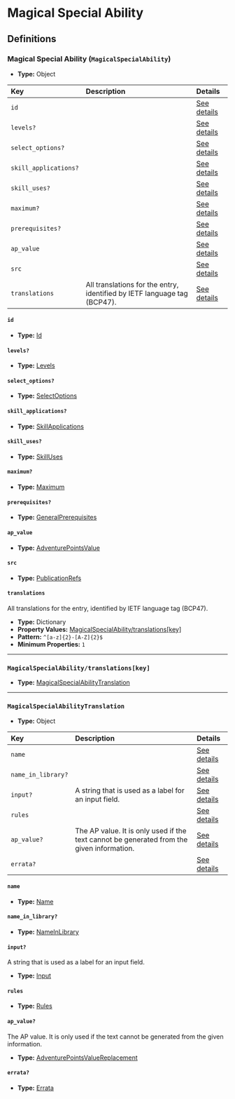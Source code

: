 # Magical Special Ability

## Definitions

### <a name="MagicalSpecialAbility"></a> Magical Special Ability (`MagicalSpecialAbility`)

- **Type:** Object

Key | Description | Details
:-- | :-- | :--
`id` |  | <a href="#MagicalSpecialAbility/id">See details</a>
`levels?` |  | <a href="#MagicalSpecialAbility/levels">See details</a>
`select_options?` |  | <a href="#MagicalSpecialAbility/select_options">See details</a>
`skill_applications?` |  | <a href="#MagicalSpecialAbility/skill_applications">See details</a>
`skill_uses?` |  | <a href="#MagicalSpecialAbility/skill_uses">See details</a>
`maximum?` |  | <a href="#MagicalSpecialAbility/maximum">See details</a>
`prerequisites?` |  | <a href="#MagicalSpecialAbility/prerequisites">See details</a>
`ap_value` |  | <a href="#MagicalSpecialAbility/ap_value">See details</a>
`src` |  | <a href="#MagicalSpecialAbility/src">See details</a>
`translations` | All translations for the entry, identified by IETF language tag (BCP47). | <a href="#MagicalSpecialAbility/translations">See details</a>

#### <a name="MagicalSpecialAbility/id"></a> `id`

- **Type:** <a href="../_Activatable.md#Id">Id</a>

#### <a name="MagicalSpecialAbility/levels"></a> `levels?`

- **Type:** <a href="../_Activatable.md#Levels">Levels</a>

#### <a name="MagicalSpecialAbility/select_options"></a> `select_options?`

- **Type:** <a href="../_Activatable.md#SelectOptions">SelectOptions</a>

#### <a name="MagicalSpecialAbility/skill_applications"></a> `skill_applications?`

- **Type:** <a href="../_Activatable.md#SkillApplications">SkillApplications</a>

#### <a name="MagicalSpecialAbility/skill_uses"></a> `skill_uses?`

- **Type:** <a href="../_Activatable.md#SkillUses">SkillUses</a>

#### <a name="MagicalSpecialAbility/maximum"></a> `maximum?`

- **Type:** <a href="../_Activatable.md#Maximum">Maximum</a>

#### <a name="MagicalSpecialAbility/prerequisites"></a> `prerequisites?`

- **Type:** <a href="../_Prerequisite.md#GeneralPrerequisites">GeneralPrerequisites</a>

#### <a name="MagicalSpecialAbility/ap_value"></a> `ap_value`

- **Type:** <a href="../_Activatable.md#AdventurePointsValue">AdventurePointsValue</a>

#### <a name="MagicalSpecialAbility/src"></a> `src`

- **Type:** <a href="../source/_PublicationRef.md#PublicationRefs">PublicationRefs</a>

#### <a name="MagicalSpecialAbility/translations"></a> `translations`

All translations for the entry, identified by IETF language tag (BCP47).

- **Type:** Dictionary
- **Property Values:** <a href="#MagicalSpecialAbility/translations[key]">MagicalSpecialAbility/translations[key]</a>
- **Pattern:** `^[a-z]{2}-[A-Z]{2}$`
- **Minimum Properties:** `1`

---

### <a name="MagicalSpecialAbility/translations[key]"></a> `MagicalSpecialAbility/translations[key]`

- **Type:** <a href="#MagicalSpecialAbilityTranslation">MagicalSpecialAbilityTranslation</a>

---

### <a name="MagicalSpecialAbilityTranslation"></a> `MagicalSpecialAbilityTranslation`

- **Type:** Object

Key | Description | Details
:-- | :-- | :--
`name` |  | <a href="#MagicalSpecialAbilityTranslation/name">See details</a>
`name_in_library?` |  | <a href="#MagicalSpecialAbilityTranslation/name_in_library">See details</a>
`input?` | A string that is used as a label for an input field. | <a href="#MagicalSpecialAbilityTranslation/input">See details</a>
`rules` |  | <a href="#MagicalSpecialAbilityTranslation/rules">See details</a>
`ap_value?` | The AP value. It is only used if the text cannot be generated from the given information. | <a href="#MagicalSpecialAbilityTranslation/ap_value">See details</a>
`errata?` |  | <a href="#MagicalSpecialAbilityTranslation/errata">See details</a>

#### <a name="MagicalSpecialAbilityTranslation/name"></a> `name`

- **Type:** <a href="../_Activatable.md#Name">Name</a>

#### <a name="MagicalSpecialAbilityTranslation/name_in_library"></a> `name_in_library?`

- **Type:** <a href="../_Activatable.md#NameInLibrary">NameInLibrary</a>

#### <a name="MagicalSpecialAbilityTranslation/input"></a> `input?`

A string that is used as a label for an input field.

- **Type:** <a href="../_Activatable.md#Input">Input</a>

#### <a name="MagicalSpecialAbilityTranslation/rules"></a> `rules`

- **Type:** <a href="../_Activatable.md#Rules">Rules</a>

#### <a name="MagicalSpecialAbilityTranslation/ap_value"></a> `ap_value?`

The AP value. It is only used if the text cannot be generated from the
given information.

- **Type:** <a href="../_Activatable.md#AdventurePointsValueReplacement">AdventurePointsValueReplacement</a>

#### <a name="MagicalSpecialAbilityTranslation/errata"></a> `errata?`

- **Type:** <a href="../source/_Erratum.md#Errata">Errata</a>
